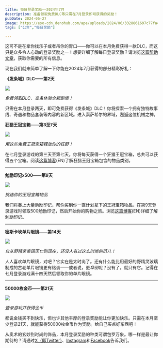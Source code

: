 ```yaml
---
title: 每日登录奖励——2024年7月
description: 准备领取免费DLC等只需在7月登录即可获得的奖励！
pubDate: 2024-06-27
image: https://eso-cdn.denohub.com/ape/uploads/2024/06/3328861697c77fac69cedfd4c1b2a64a274613.jpg
tags: ["公告","每日奖励"]

---
```


这可不是在拿你找乐子或者吊你的胃口——你可以在本月免费获得一款DLC，而这只是众多令人心动的登录奖励之一！想要详细了解每日登录奖励？请浏览[这篇帮助文章](https://help.elderscrollsonline.com/#zh-CN/answer/60270)，获取你需要的所有信息。

现在我们就来简单了解一下你能在2024年7月获得的部分精彩好礼：

**《发条城》DLC——第2天**

![](https://eso-cdn.denohub.com/ape/uploads/2024/06/034ddd4aac8839219e1bedf75725641f.jpg)

<p class="text-gray-500 text-sm text-center"><i>免费领取DLC，准备体验全新剧情！</i></p>

只需在本月登录两天，即可免费获得《发条城》DLC！你将探索一个拥有独特故事线、奇遇和物品套装等内容的新区域。进入索萨希尔的界域，邂逅这位机械之神。

**狂猎王冠宝箱——第3至7天**

![](https://eso-cdn.denohub.com/ape/uploads/2024/06/a54491b018c5a2afb478500d39b27673.jpg)

<p class="text-gray-500 text-sm text-center"><i>用这些免费王冠宝箱释放你的狂野！</i></p>

在七月登录游戏的第三天至第七天，你将每天获得一个狂猎王冠宝箱，总共可以获得五个宝箱。阅读[这篇博客](https://www.elderscrollsonline.com/en-us/news/post/25953)(EN)了解狂猎王冠宝箱包含的物品类别。

---

**勉励印记x500——第9天**

![](https://eso-cdn.denohub.com/ape/uploads/2023/10/cbf054f9fa4122ee9be26996607da8d2.jpg)

<p class="text-gray-500 text-sm text-center"><i>挑选你的王冠宝箱物品</i></p>

我们将奉上大量勉励印记，帮你买到你一直计划拿下的王冠宝箱物品。在第9天登录游戏时领取500勉励印记，然后开始你的购物之旅。浏览[这篇博客](https://www.elderscrollsonline.com/en-us/news/post/59925)(EN)详细了解勉励印记。

---

**密斯卡坎单片眼镜——第14天**

![](https://eso-cdn.denohub.com/ape/uploads/2024/06/5907f6e4d64bfe64f2af83de4351b629.jpg)

<p class="text-gray-500 text-sm text-center"><i>自从野精灵帝国灭亡到现在，还没人有过这么时尚的范儿！</i></p>

<p class="text-gray-500 text-sm text-center">人人喜欢单片眼镜，对吧？它实在是太时尚了。还有什么能比用最好的野精灵玻璃制成的古老单片眼镜更有格调——或者说，更<i>华丽</i>呢？没有了，就只有它。记得在七月登录游戏满十四天然后领取你的单片眼镜。<br></p>

---

**50000枚金币——第21天**

![](https://eso-cdn.denohub.com/ape/uploads/2024/05/4fd2fa272aef9a9fb443be645a775da3.png)

<p class="text-gray-500 text-sm text-center"><i>登录游戏并获得金币</i></p>

都说金钱买不到快乐，但也许其他丰厚的登录奖励能让你更加快乐。只需在本月至少登录21天，就能获得50000枚金币作为奖励。给自己买点好东西吧！

从奥术的玄妙到时尚的饰品，本月登录奖励的种类可谓包罗万象。哪一样是最让你期待的？请通过[X（即Twitter）](https://twitter.com/TESOnline)、[Instagram](https://www.instagram.com/elderscrollsonline/)和[Facebook](https://www.facebook.com/elderscrollsonline)告诉我们。 
